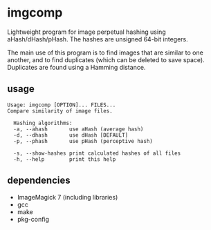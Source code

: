 # imgcomp
Lightweight program for image perpetual hashing using aHash/dHash/pHash.
The hashes are unsigned 64-bit integers.

The main use of this program is to find images that are similar to one another,
and to find duplicates (which can be deleted to save space).
Duplicates are found using a Hamming distance.

## usage
```
Usage: imgcomp [OPTION]... FILES...
Compare similarity of image files.

  Hashing algorithms:
  -a, --ahash		use aHash (average hash)
  -d, --dhash		use dHash [DEFAULT]
  -p, --phash		use pHash (perceptive hash)

  -s, --show-hashes	print calculated hashes of all files
  -h, --help		print this help
```

## dependencies
* ImageMagick 7 (including libraries)
* gcc
* make
* pkg-config
